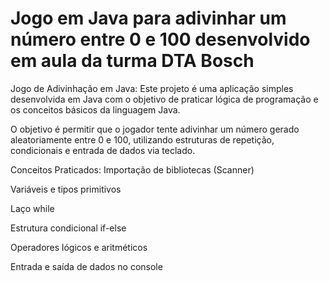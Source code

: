 # Jogo em Java para adivinhar um número entre 0 e 100 desenvolvido em aula da turma DTA Bosch

Jogo de Adivinhação em Java: Este projeto é uma aplicação simples desenvolvida em Java com o objetivo de praticar lógica de programação e os conceitos básicos da linguagem Java.

O objetivo é permitir que o jogador tente adivinhar um número gerado aleatoriamente entre 0 e 100, utilizando estruturas de repetição, condicionais e entrada de dados via teclado.

Conceitos Praticados:
Importação de bibliotecas (Scanner)

Variáveis e tipos primitivos

Laço while

Estrutura condicional if-else

Operadores lógicos e aritméticos

Entrada e saída de dados no console
